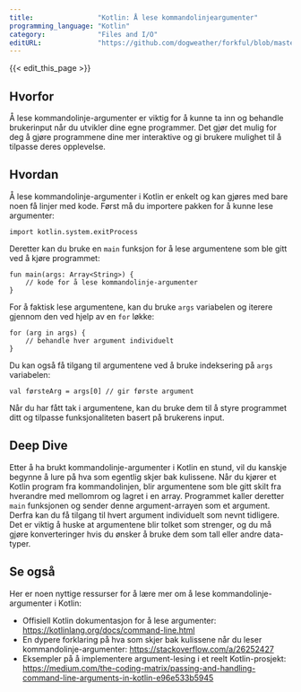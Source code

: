 ```yaml
---
title:                "Kotlin: Å lese kommandolinjeargumenter"
programming_language: "Kotlin"
category:             "Files and I/O"
editURL:              "https://github.com/dogweather/forkful/blob/master/content/no/kotlin/reading-command-line-arguments.md"
---
```


{{< edit_this_page >}}

## Hvorfor

Å lese kommandolinje-argumenter er viktig for å kunne ta inn og behandle brukerinput når du utvikler dine egne programmer. Det gjør det mulig for deg å gjøre programmene dine mer interaktive og gi brukere mulighet til å tilpasse deres opplevelse.

## Hvordan

Å lese kommandolinje-argumenter i Kotlin er enkelt og kan gjøres med bare noen få linjer med kode. Først må du importere pakken for å kunne lese argumenter:
```
import kotlin.system.exitProcess
```
Deretter kan du bruke en ```main``` funksjon for å lese argumentene som ble gitt ved å kjøre programmet:
```
fun main(args: Array<String>) {
    // kode for å lese kommandolinje-argumenter
}
```
For å faktisk lese argumentene, kan du bruke ```args``` variabelen og iterere gjennom den ved hjelp av en ```for``` løkke:
```
for (arg in args) {
    // behandle hver argument individuelt
}
```
Du kan også få tilgang til argumentene ved å bruke indeksering på ```args``` variabelen:
```
val førsteArg = args[0] // gir første argument
```
Når du har fått tak i argumentene, kan du bruke dem til å styre programmet ditt og tilpasse funksjonaliteten basert på brukerens input.

## Deep Dive

Etter å ha brukt kommandolinje-argumenter i Kotlin en stund, vil du kanskje begynne å lure på hva som egentlig skjer bak kulissene. Når du kjører et Kotlin program fra kommandolinjen, blir argumentene som ble gitt skilt fra hverandre med mellomrom og lagret i en array. Programmet kaller deretter ```main``` funksjonen og sender denne argument-arrayen som et argument. Derfra kan du få tilgang til hvert argument individuelt som nevnt tidligere. Det er viktig å huske at argumentene blir tolket som strenger, og du må gjøre konverteringer hvis du ønsker å bruke dem som tall eller andre data-typer.

## Se også

Her er noen nyttige ressurser for å lære mer om å lese kommandolinje-argumenter i Kotlin:

- Offisiell Kotlin dokumentasjon for å lese argumenter: https://kotlinlang.org/docs/command-line.html
- En dypere forklaring på hva som skjer bak kulissene når du leser kommandolinje-argumenter: https://stackoverflow.com/a/26252427
- Eksempler på å implementere argument-lesing i et reelt Kotlin-prosjekt: https://medium.com/the-coding-matrix/passing-and-handling-command-line-arguments-in-kotlin-e96e533b5945